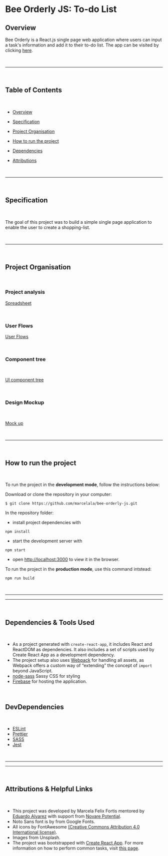 # Bee Orderly JS: To-do List

## Overview

Bee Orderly is a React.js single page web application where users can input a task's information and add it to their to-do list.
The app can be visited by clicking [here](https://bee-orderly.web.app/).

<br/>

---

<br/>

## Table of Contents
<br/>

- [Overview](#overview)
- [Specification](#specification)
- [Project Organisation](#project-organisation)
- [How to run the project](#how-to-run-the-project)
- [Dependencies](#dependencies-&-tools-used)
- [Attributions](#attributions-&-helpful-links)

  <br/>

---

<br/>

## Specification
<br/>

The goal of this project was to build a simple single page application to enable the user to create a shopping-list.

<br/>

---
<br/>

## Project Organisation

<br/>


### Project analysis

[Spreadsheet](https://docs.google.com/spreadsheets/d/1GV6OP5lFfKMq8MCew-0BUv4B3-WTfFO8eHU4tGssnKg/edit?usp=sharing)


<br/>

### User Flows


[User Flows](https://whimsical.com/another-to-do-KWrPehJuEdhqw9zdrCSCfC)

<br/>


### Component tree
<br/>

[UI component tree](https://whimsical.com/another-to-do-KWrPehJuEdhqw9zdrCSCfC)

<br/>

### Design Mockup
<br/>

[Mock up](https://www.figma.com/file/t4BLSc8jsTSDOVRg1Xn7iQ/Another-to-do?node-id=1:7)
<br/>

<br/>

-----

<br/>

## How to run the project

<br/>

To run the project in the **development mode**, follow the instructions below:

Download or clone the repository in your computer:

```
$ git clone https://github.com/marcelala/bee-orderly-js.git
```

In the repository folder:

- install project dependencies with

```
npm install
```

- start the development server with

```
npm start
```

- open [http://localhost:3000](http://localhost:3000) to view it in the browser.

To run the project in the **production mode**, use this command intstead:

```
npm run build
```
<br/>

----
----

<br/>

## Dependencies & Tools Used

<br/>


- As a project generated with `create-react-app`, it includes React and ReactDOM as dependencies. It also includes a set of scripts used by Create React App as a development dependency.
- The project setup also uses [Webpack](https://webpack.js.org/) for handling all assets, as Webpack offers a custom way of “extending” the concept of `import` beyond JavaScript.
- [node-sass](https://github.com/sass/node-sass) Sassy CSS for styling
- [Firebase](https://firebase.google.com/) for hosting the application.

<br/>

## DevDependencies

<br/>

- [ESLint](https://eslint.org/)
- [Prettier](https://prettier.io/)
- [SASS](https://github.com/sass/sass)
- [Jest](https://jestjs.io/)

<br/>

-----
-----

<br/>

## Attributions & Helpful Links

<br/>

- This project was developed by Marcela Felix Fortis mentored by [Eduardo Alvarez](https://github.com/elalienx) with support from [Novare Potential]().
- Noto Sans font is by from Google Fonts.
- All icons by FontAwesome [(Creative Commons Attribution 4.0 International license)](https://fontawesome.com/license).
- Images from Unsplash.
- The project was bootstrapped with [Create React App](https://github.com/facebookincubator/create-react-app). For more information on how to perform common tasks, visit [this page](https://github.com/facebookincubator/create-react-app/blob/master/packages/react-scripts/template/README.md).
